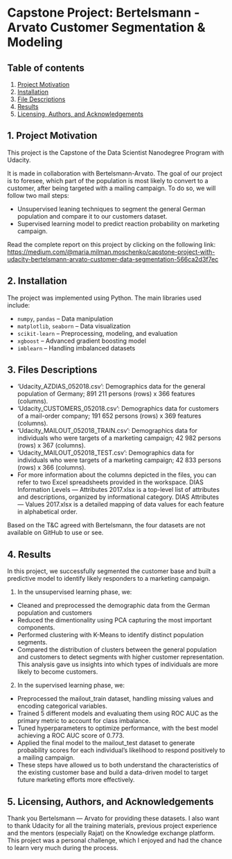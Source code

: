 # Capstone Project: Bertelsmann - Arvato Customer Segmentation & Modeling

## Table of contents
1. [Project Motivation](#motivation)
2. [Installation](#installation)
3. [File Descriptions](#files)
4. [Results](#results)
5. [Licensing, Authors, and Acknowledgements](#licensing)

## 1. Project Motivation <a name="motivation"></a>
This project is the Capstone of the Data Scientist Nanodegree Program with Udacity. 

It is made in collaboration with Bertelsmann-Arvato. The goal of our project is to foresee, which part of the population is most likely to convert to a customer, after being targeted with a mailing campaign. To do so, we will follow two mail steps:

  - Unsupervised leaning techniques to segment the general German population and compare it to our customers dataset.
  - Supervised learning model to predict reaction probability on marketing campaign.

Read the complete report on this project by clicking on the following link: https://medium.com/@maria.milman.moschenko/capstone-project-with-udacity-bertelsmann-arvato-customer-data-segmentation-566ca2d3f7ec

## 2. Installation <a name="installation"></a>

The project was implemented using Python. The main libraries used include:

- `numpy`, `pandas` – Data manipulation
- `matplotlib`, `seaborn` – Data visualization
- `scikit-learn` – Preprocessing, modeling, and evaluation
- `xgboost` – Advanced gradient boosting model
- `imblearn` – Handling imbalanced datasets
  
## 3. Files Descriptions <a name="File Descriptions"></a>
- ‘Udacity_AZDIAS_052018.csv’: Demographics data for the general population of Germany; 891 211 persons (rows) x 366 features (columns).
- ‘Udacity_CUSTOMERS_052018.csv’: Demographics data for customers of a mail-order company; 191 652 persons (rows) x 369 features (columns).
- ‘Udacity_MAILOUT_052018_TRAIN.csv’: Demographics data for individuals who were targets of a marketing campaign; 42 982 persons (rows) x 367 (columns).
- ‘Udacity_MAILOUT_052018_TEST.csv’: Demographics data for individuals who were targets of a marketing campaign; 42 833 persons (rows) x 366 (columns).
- For more information about the columns depicted in the files, you can refer to two Excel spreadsheets provided in the workspace. DIAS Information Levels — Attributes 2017.xlsx is a top-level list of attributes and descriptions, organized by informational category. DIAS Attributes — Values 2017.xlsx is a detailed mapping of data values for each feature in alphabetical order.

Based on the T&C agreed with Bertelsmann, the four datasets are not available on GitHub to use or see.

## 4. Results <a name="results"></a>

In this project, we successfully segmented the customer base and built a predictive model to identify likely responders to a marketing campaign.

1) In the unsupervised learning phase, we:

- Cleaned and preprocessed the demographic data from the German population and customers
- Reduced the dimentionality using PCA capturing the most important components.
- Performed clustering with K-Means to identify distinct population segments.
- Compared the distribution of clusters between the general population and customers to detect segments with higher customer representation. This analysis gave us insights into which types of individuals are more likely to become customers.

2) In the supervised learning phase, we:

- Preprocessed the mailout_train dataset, handling missing values and encoding categorical variables.
- Trained 5 different models and evaluating them using ROC AUC as the primary metric to account for class imbalance.
- Tuned hyperparameters to optimize performance, with the best model achieving a ROC AUC score of 0.773.
- Applied the final model to the mailout_test dataset to generate probability scores for each individual’s likelihood to respond positively to a mailing campaign.
- These steps have allowed us to both understand the characteristics of the existing customer base and build a data-driven model to target future marketing efforts more effectively.

## 5. Licensing, Authors, and Acknowledgements <a name="licensing"></a>
Thank you Bertelsmann — Arvato for providing these datasets.
I also want to thank Udacity for all the training materials, previous project experience and the mentors (especially Rajat) on the Knowledge exchange platform. This project was a personal challenge, which I enjoyed and had the chance to learn very much during the process.
